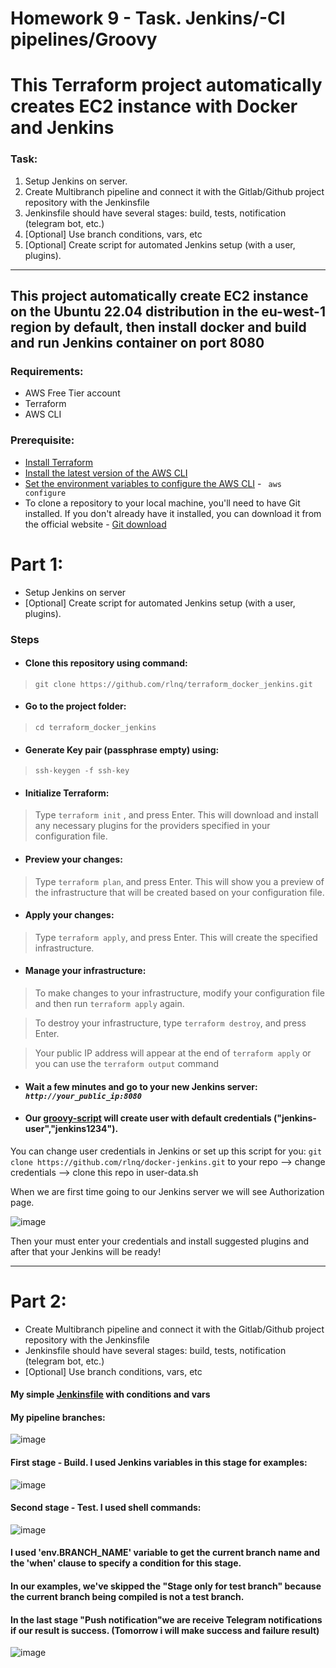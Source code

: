 # Homework 9 - Task. Jenkins/-CI pipelines/Groovy
# This Terraform project automatically creates EC2 instance with Docker and Jenkins

### Task:
1. Setup Jenkins on server.
2. Create Multibranch pipeline and connect it with the Gitlab/Github project repository with the Jenkinsfile
3. Jenkinsfile should have several stages: build, tests, notification (telegram bot, etc.)
4. [Optional] Use branch conditions, vars, etc
5. [Optional] Create script for automated Jenkins setup (with a user, plugins).

--------------------------------------------------------

## This project automatically create EC2 instance on the Ubuntu 22.04 distribution in the eu-west-1 region by default, then install docker and build and run Jenkins container on port 8080 

### Requirements:
* AWS Free Tier account 
* Terraform
* AWS CLI

### Prerequisite:
* [Install Terraform](https://developer.hashicorp.com/terraform/downloads?product_intent=terraform)
* [Install the latest version of the AWS CLI](https://docs.aws.amazon.com/cli/latest/userguide/getting-started-install.html)
* [Set the environment variables to configure the AWS CLI](https://docs.aws.amazon.com/cli/latest/userguide/cli-configure-envvars.html) - <code> aws configure </code>
* To clone a repository to your local machine, you'll need to have Git installed. If you don't already have it installed, you can download it from the official website - [Git download](https://git-scm.com/downloads)

# Part 1: 
* Setup Jenkins on server
* [Optional] Create script for automated Jenkins setup (with a user, plugins).

### Steps

* #### Clone this repository using command:

> `git clone https://github.com/rlnq/terraform_docker_jenkins.git`

* #### Go to the project folder: 

> `cd terraform_docker_jenkins`

* #### Generate Key pair (passphrase empty) using: 

> `ssh-keygen -f ssh-key`


* #### Initialize Terraform:

 > Type `terraform init` , and press Enter. This will download and install any necessary plugins for the providers specified in your configuration file.
 
* #### Preview your changes:

> Type `terraform plan`, and press Enter. This will show you a preview of the infrastructure that will be created based on your configuration file.

* #### Apply your changes:

> Type `terraform apply`, and press Enter. This will create the specified infrastructure.

* #### Manage your infrastructure:

> To make changes to your infrastructure, modify your configuration file and then run `terraform apply` again.

> To destroy your infrastructure, type `terraform destroy`, and press Enter.

> Your public IP address will appear at the end of `terraform apply` or you can use the `terraform output` command

* #### Wait a few minutes and go to your new Jenkins server: *`http://your_public_ip:8080`*

* #### Our [groovy-script](https://github.com/rlnq/docker-jenkins/blob/main/jenkins-home/init.groovy.d/startup.groovy) will create user with default credentials ("jenkins-user","jenkins1234"). 

You can change user credentials in Jenkins or set up this script for you: `git clone https://github.com/rlnq/docker-jenkins.git` to your repo --> change credentials --> clone  this repo in user-data.sh 

When we are first time going to our Jenkins server we will see Authorization page.

![image](https://user-images.githubusercontent.com/117667360/213868683-1a5f4fc3-9a99-49eb-af33-404be77cd657.png)

Then your must enter your credentials and install suggested plugins and after that your Jenkins will be ready!

-----------------------------------------------------------------------------

# Part 2:
* Create Multibranch pipeline and connect it with the Gitlab/Github project repository with the Jenkinsfile
* Jenkinsfile should have several stages: build, tests, notification (telegram bot, etc.)
* [Optional] Use branch conditions, vars, etc

#### My simple [Jenkinsfile](https://github.com/rlnq/terraform_docker_jenkins/blob/main/Jenkinsfile) with conditions and vars 

#### My pipeline branches: 

![image](https://user-images.githubusercontent.com/117667360/213890494-4f3ae25b-3a9b-444b-8146-24c812e5fed3.png)

#### First stage - Build. I used Jenkins variables in this stage for examples:

![image](https://user-images.githubusercontent.com/117667360/213890566-d21987fd-2901-4b14-9cd5-d6146fccd2a0.png)

#### Second stage - Test. I used shell commands:

![image](https://user-images.githubusercontent.com/117667360/213890626-945a5323-8999-4e47-826d-bdc9f2dc1643.png)

#### I used 'env.BRANCH_NAME' variable to get the current branch name and the 'when' clause to specify a condition for this stage.
#### In our examples, we've skipped the "Stage only for test branch" because the current branch being compiled is not a test branch.
#### In the last stage "Push notification"we are receive Telegram notifications if our result is success. (Tomorrow i will make success and failure result)

![image](https://user-images.githubusercontent.com/117667360/213890694-c44ef58f-6177-4132-880c-2c0504273c7c.png)





